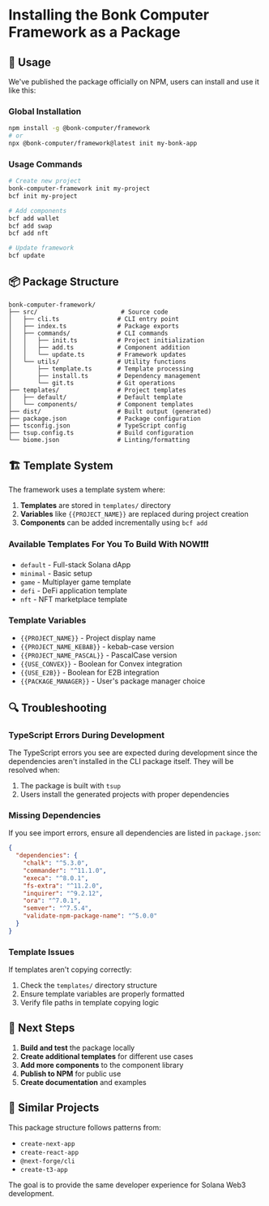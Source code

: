 # Installing the Bonk Computer Framework as a Package

## 🔧 Usage

We've published the package officially on NPM, users can install and use it like this:

### Global Installation

```bash
npm install -g @bonk-computer/framework
# or
npx @bonk-computer/framework@latest init my-bonk-app
```

### Usage Commands

```bash
# Create new project
bonk-computer-framework init my-project
bcf init my-project

# Add components
bcf add wallet
bcf add swap
bcf add nft

# Update framework
bcf update
```

## 📦 Package Structure

```
bonk-computer-framework/
├── src/                       # Source code
│   ├── cli.ts                # CLI entry point
│   ├── index.ts              # Package exports
│   ├── commands/             # CLI commands
│   │   ├── init.ts           # Project initialization
│   │   ├── add.ts            # Component addition
│   │   └── update.ts         # Framework updates
│   └── utils/                # Utility functions
│       ├── template.ts       # Template processing
│       ├── install.ts        # Dependency management
│       └── git.ts            # Git operations
├── templates/                # Project templates
│   ├── default/              # Default template
│   └── components/           # Component templates
├── dist/                     # Built output (generated)
├── package.json              # Package configuration
├── tsconfig.json             # TypeScript config
├── tsup.config.ts            # Build configuration
└── biome.json                # Linting/formatting
```

## 🏗️ Template System

The framework uses a template system where:

1. **Templates** are stored in `templates/` directory
2. **Variables** like `{{PROJECT_NAME}}` are replaced during project creation
3. **Components** can be added incrementally using `bcf add`

### Available Templates For You To Build With NOW❗❗❗

- `default` - Full-stack Solana dApp
- `minimal` - Basic setup
- `game` - Multiplayer game template
- `defi` - DeFi application template
- `nft` - NFT marketplace template

### Template Variables

- `{{PROJECT_NAME}}` - Project display name
- `{{PROJECT_NAME_KEBAB}}` - kebab-case version
- `{{PROJECT_NAME_PASCAL}}` - PascalCase version
- `{{USE_CONVEX}}` - Boolean for Convex integration
- `{{USE_E2B}}` - Boolean for E2B integration
- `{{PACKAGE_MANAGER}}` - User's package manager choice

## 🔍 Troubleshooting

### TypeScript Errors During Development

The TypeScript errors you see are expected during development since the dependencies aren't installed in the CLI package itself. They will be resolved when:

1. The package is built with `tsup`
2. Users install the generated projects with proper dependencies

### Missing Dependencies

If you see import errors, ensure all dependencies are listed in `package.json`:

```json
{
  "dependencies": {
    "chalk": "^5.3.0",
    "commander": "^11.1.0",
    "execa": "^8.0.1",
    "fs-extra": "^11.2.0",
    "inquirer": "^9.2.12",
    "ora": "^7.0.1",
    "semver": "^7.5.4",
    "validate-npm-package-name": "^5.0.0"
  }
}
```

### Template Issues

If templates aren't copying correctly:

1. Check the `templates/` directory structure
2. Ensure template variables are properly formatted
3. Verify file paths in template copying logic

## 🚀 Next Steps

1. **Build and test** the package locally
2. **Create additional templates** for different use cases
3. **Add more components** to the component library
4. **Publish to NPM** for public use
5. **Create documentation** and examples

## 📖 Similar Projects

This package structure follows patterns from:

- `create-next-app`
- `create-react-app` 
- `@next-forge/cli`
- `create-t3-app`

The goal is to provide the same developer experience for Solana Web3 development.
